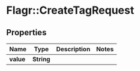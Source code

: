 # Flagr::CreateTagRequest

## Properties
Name | Type | Description | Notes
------------ | ------------- | ------------- | -------------
**value** | **String** |  | 



